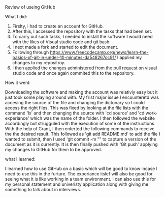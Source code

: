 Review of useing GitHub

What I did:

1. Firslty, I had to create an account for GitHub.
2. After this, I accessed the repository with the tasks that had been set.
3. To carry out such tasks, I needed to install the software I would need with the likes of Visual studio code and git bash.
4. I next made a fork and started to edit the document. 
5. Following through https://www.freecodecamp.org/news/learn-the-basics-of-git-in-under-10-minutes-da548267cc91/ I applied my changes to my repositroy.
6. I then applied the changes administered from the pull request on visual studio code and once again commited this to the repository.

How it went:

Downloading the software and making the account was relativly easy but it just took some playing around with. My frist major issue I encounteretd was accesing the source of the file and changing the dictonary so I could access the right files. This was fixed by looking at the file lists with the command 'ls' and then changing the source with 'cd source' and 'cd work-experiance' which was the name of the folder. I then followed the website accordingly but strugguled with the execution of some of the instructions. With the help of Grant, I then enterted the following commands to receive the the desired result. This followed as 'git add README.md' to add the file I wanted to submit, then I used 'git commit -m "" to capture a version of the document as it is currently. It is then finally pushed with 'Git push' applying my changes to GitHub for them to be approved. 

what I learned:

I learned how to use GitHub on a basic which will be good to know incase I need to use this in the furture. The experiance itslef will also be good for seeing what it is like working in a team environment. I can also use this for my personal statement and univeristy application along with giving me something to talk about in interviews.
